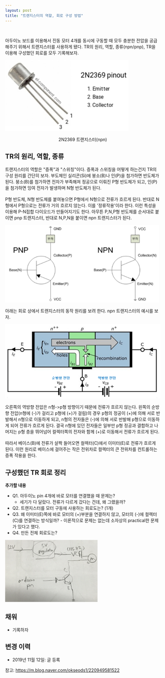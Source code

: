 ```yaml
---
layout: post
title: "트랜지스터의 역할, 회로 구성 방법"
---
```

<br>

아두이노 보드를 이용해서 진동 모터 4개를 동시에 구동할 때 모두 충분한 전압을 공급해주기 위해서 트랜지스터를 사용하게 됐다. TR의 원리, 역할, 종류(npn/pnp), TR을 이용해 구성했던 회로를 모두 기록해보자.

<img src="/assets/transistor/overview.PNG" width="400">
<p style='text-align:center'>2N2369 트랜지스터(npn)</p>

## TR의 원리, 역할, 종류

트랜지스터의 역할은 "증폭"과 "스위칭"이다. 증폭과 스위칭을 어떻게 하는건지 TR의 구성 원리를 간단히 보자. 부도체인 실리콘(Si)에 붕소(B)나 인(P)을 첨가하면 반도체가 된다. 붕소(B)를 첨가하면 전자가 부족해져 정공으로 이뤄진 P형 반도체가 되고, 인(P)을 첨가하면 잉여 전자가 발생하며 N형 반도체가 된다. 
<br><br>
P형 반도체, N형 반도체를 붙여놓으면 P형에서 N형으로 전류가 흐르게 된다. 반대로 N형에서 P형으로는 전류가 거의 흐르지 않는다. 이를 '정류작용'이라 한다. 이런 특성을 이용해 P-N접합 다이오드가 만들어지기도 한다. 아무튼 P,N,P형 반도체를 순서대로 붙이면 pnp 트랜지스터, 반대로 N,P,N을 붙이면 npn 트랜지스터가 된다.

<img src="/assets/transistor/npn_pnp.PNG" width="500">

아래는 회로 상에서 트랜지스터의 동작 원리를 보려 한다. npn 트랜지스터의 예시를 보자.

<img src="/assets/transistor/npn_circuit.PNG" width="600">

오른쪽의 역방향 전압은 n형->p형 방향이기 때문에 전류가 흐르지 않는다. 왼쪽의 순방향 전압(n형에 (-)가 걸리고 p형에 (+)가 걸림)의 경우 p형의 정공이 (+)에 의해 서로 반발해서 n형으로 이동하게 되고, n형의 전자들은 (-)에 의해 서로 반발해 p형으로 이동하게 되어 전류가 흐르게 된다. 결국 n형에 있던 전자들은 일부만 p형 정공과 결합하고 나머지는 p형 층을 뛰어넘어 컬렉터쪽의 전자와 함께 (+)로 이동해서 전류가 흐르게 된다.
<br><br>
따라서 베이스(B)에 전류가 살짝 들어오면 컬렉터(C)에서 이미터(E)로 전류가 흐르게 된다. 이런 원리로 베이스에 걸어주는 작은 전위차로 컬렉터의 큰 전위차를 컨트롤하는 증폭 작용을 한다.

## 구성했던 TR 회로 정리

**추가할 내용**

* Q1. 아두이노 pin 4개에 바로 모터를 연결했을 때 문제는?
  * 세기가 다 달랐다. 전류가 다르게 갔다는 건데, 왜 그랬을까?
* Q2. 트랜지스터를 모터 구동에 사용하는 회로도는? (1개)
* Q3. 왜 이미터(E)쪽에 바로 모터의 (+)부분을 연결하지 않고, 모터의 (-)에 컬렉터(C)를 연결하는 방식일까? - 이론적으로 문제는 없는데 소자상의 practical한 문제가 있다고 했다.
* Q4. 만든 전체 회로도는?

<img src="/assets/transistor/circuit_hand.PNG" width="300">


## 채워
* 기록하자

## 변경 이력
* 2019년 11월 12일: 글 등록

참고: https://m.blog.naver.com/okseods1/220949581522